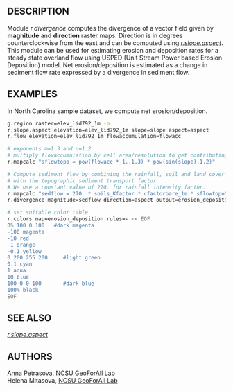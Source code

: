 ## DESCRIPTION

Module *r.divergence* computes the divergence of a vector field given by
**magnitude** and **direction** raster maps. Direction is in degrees
counterclockwise from the east and can be computed using
*[r.slope.aspect](https://grass.osgeo.org/grass-stable/manuals/r.slope.aspect.html)*.
This module can be used for estimating erosion and deposition rates for
a steady state overland flow using USPED (Unit Stream Power based
Erosion Deposition) model. Net erosion/deposition is estimated as a
change in sediment flow rate expressed by a divergence in sediment flow.

## EXAMPLES

In North Carolina sample dataset, we compute net erosion/deposition.

```sh
g.region raster=elev_lid792_1m -p
r.slope.aspect elevation=elev_lid792_1m slope=slope aspect=aspect
r.flow elevation=elev_lid792_1m flowaccumulation=flowacc

# exponents m=1.3 and n=1.2
# multiply flowaccumulation by cell area/resolution to get contributing area per unit width
r.mapcalc "sflowtopo = pow(flowacc * 1.,1.3) * pow(sin(slope),1.2)"

# Compute sediment flow by combining the rainfall, soil and land cover factors
# with the topographic sediment transport factor.
# We use a constant value of 270. for rainfall intensity factor.
r.mapcalc "sedflow = 270. * soils_Kfactor * cfactorbare_1m * sflowtopo"
r.divergence magnitude=sedflow direction=aspect output=erosion_deposition

# set suitable color table
r.colors map=erosion_deposition rules=- << EOF
0% 100 0 100   #dark magenta
-100 magenta
-10 red
-1 orange
-0.1 yellow
0 200 255 200     #light green
0.1 cyan
1 aqua
10 blue
100 0 0 100       #dark blue
100% black
EOF
```

## SEE ALSO

*[r.slope.aspect](https://grass.osgeo.org/grass-stable/manuals/r.slope.aspect.html)*

## AUTHORS

Anna Petrasova, [NCSU GeoForAll
Lab](https://geospatial.ncsu.edu/geoforall/)  
Helena Mitasova, [NCSU GeoForAll
Lab](https://geospatial.ncsu.edu/geoforall/)
